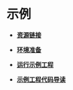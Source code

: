 # 示例<a name="zh-cn_topic_0086485751"></a>

-   **[资源链接](资源链接.md)**  

-   **[环境准备](使用前环境准备.md)**  

-   **[运行示例工程](运行示例工程.md)**  

-   **[示例工程代码导读](示例工程代码导读.md)**  


